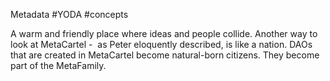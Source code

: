 Metadata
#YODA 
#concepts 

A warm and friendly place where ideas and people collide. Another way to look at MetaCartel -  as Peter eloquently described, is like a nation. DAOs that are created in MetaCartel become natural-born citizens. They become part of the MetaFamily.

